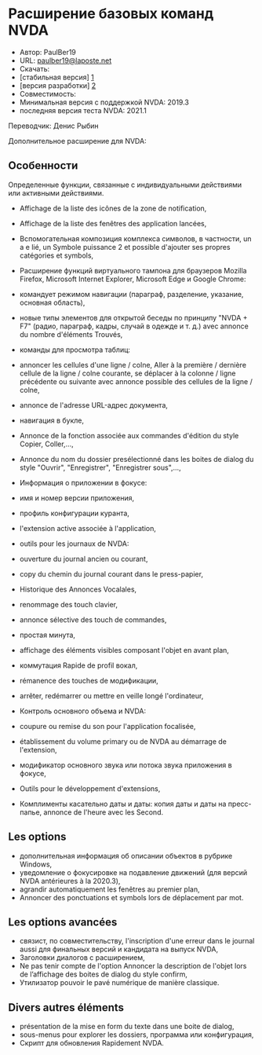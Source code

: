 # Расширение базовых команд NVDA #

* Автор: PaulBer19
* URL: paulber19@laposte.net
* Скачать:
* [стабильная версия] [1]
* [версия разработки] [2]
* Совместимость:
* Минимальная версия с поддержкой NVDA: 2019.3
* последняя версия теста NVDA: 2021.1


Переводчик: Денис Рыбин

Дополнительное расширение для NVDA:
## Особенности ##

Определенные функции, связанные с индивидуальными действиями или активными действиями.

* Affichage de la liste des icônes de la zone de notification,
* Affichage de la liste des fenêtres des application lancées,
* Вспомогательная композиция комплекса символов, в частности, un a e lié, un Symbole puissance 2 et possible d'ajouter ses propres catégories et symbols,
* Расширение функций виртуального тампона для браузеров Mozilla Firefox, Microsoft Internet Explorer, Microsoft Edge и Google Chrome:

* командует режимом навигации (параграф, разделение, указание, основная область),
* новые типы элементов для открытой беседы по принципу "NVDA + F7" (радио, параграф, кадры, случай в одежде и т. д.) avec annonce du nombre d'éléments Trouvés,
* команды для просмотра таблиц:
* annoncer les cellules d'une ligne / colne, Aller à la première / dernière cellule de la ligne / colne courante, se déplacer à la colonne / ligne précédente ou suivante avec annonce possible des cellules de la ligne / colne,
* annonce de l'adresse URL-адрес документа,
* навигация в букле,


* Annonce de la fonction associée aux commandes d'édition du style Copier, Coller,…,
* Annonce du nom du dossier presélectionné dans les boites de dialog du style "Ouvrir", "Enregistrer", "Enregistrer sous",…,
* Информация о приложении в фокусе:
* имя и номер версии приложения,
* профиль конфигурации куранта,
* l'extension active associée à l'application,


* outils pour les journaux de NVDA:
* ouverture du journal ancien ou courant,
* copy du chemin du journal courant dans le press-papier,


* Historique des Annonces Vocalales,
* renommage des touch clavier,
* annonce sélective des touch de commandes,
* простая минута,
* affichage des éléments visibles composant l'objet en avant plan,
* коммутация Rapide de profil вокал,
* rémanence des touches de модификации,
* arrêter, redémarrer ou mettre en veille longé l'ordinateur,
* Контроль основного объема и NVDA:
* coupure ou remise du son pour l'application focalisée,
* établissement du volume primary ou de NVDA au démarrage de l'extension,
* модификатор основного звука или потока звука приложения в фокусе,


* Outils pour le développement d'extensions,
* Комплименты касательно даты и даты: копия даты и даты на пресс-папье, annonce de l'heure avec les Second.


## Les options ##

* дополнительная информация об описании объектов в рубрике Windows,
* уведомление о фокусировке на подавление движений (для версий NVDA antérieures à la 2020.3),
* agrandir automatiquement les fenêtres au premier plan,
* Annoncer des ponctuations et symbols lors de déplacement par mot.


## Les options avancées ##

* связист, по совместительству, l'inscription d'une erreur dans le journal aussi для финальных версий и кандидата на выпуск NVDA,
* Заголовки диалогов с расширением,
* Ne pas tenir compte de l'option Annoncer la description de l'objet lors de l’affichage des boites de dialog du style confirm,
* Утилизатор pouvoir le pavé numérique de manière classique.


## Divers autres éléments ##

* présentation de la mise en form du texte dans une boite de dialog,
* sous-menus pour explorer les dossiers, программа или конфигурация,
* Скрипт для обновления Rapidement NVDA.


[1]: https://github.com/paulber007/AllMyNVDAAddons/raw/master/NVDAExtensionGlobalPlugin/NVDAExtensionGlobalPlugin-9.8.1.nvda-addon
[2]: https://github.com/paulber007/AllMyNVDAAddons/tree/master/NVDAExtensionGlobalPlugin/dev